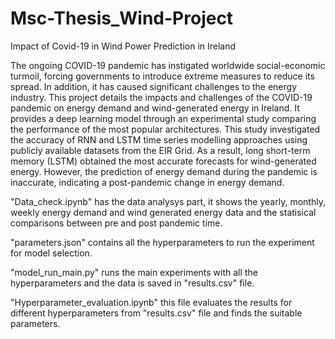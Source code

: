 # Msc-Thesis_Wind-Project
Impact of Covid-19 in Wind Power Prediction in Ireland

The ongoing COVID-19 pandemic has instigated worldwide social-economic turmoil, forcing governments to introduce extreme measures to reduce its spread. In addition, 
it has caused significant challenges to the energy industry. This project details the impacts and challenges of the COVID-19 pandemic on energy demand and wind-generated 
energy in Ireland. It provides a deep learning model through an experimental study comparing the performance of the most popular architectures. This study
investigated the accuracy of RNN and LSTM time series modelling approaches using publicly available datasets from the EIR Grid. As a result, long short-term memory (LSTM) obtained the most accurate forecasts for wind-generated energy. However, the prediction of energy demand during the pandemic is inaccurate, 
indicating a post-pandemic change in energy demand.


"Data_check.ipynb" has the data analysys part, it shows the yearly, monthly, weekly energy demand and wind generated energy data and the statisical comparisons between pre and post pandemic time.

"parameters.json" contains all the hyperparameters to run the experiment for model selection.

"model_run_main.py" runs the main experiments with all the hyperparameters and the data is saved in "results.csv" file.

"Hyperparameter_evaluation.ipynb" this file evaluates the results for different hyperparameters from "results.csv" file and finds the suitable parameters.




